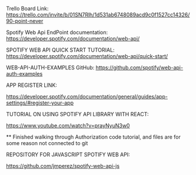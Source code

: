 Trello Board Link: 
https://trello.com/invite/b/01SN7Rlh/1d531ab6748089acd9c0f1527cc14326/90-point-never

Spotify Web Api EndPoint documentation: 
https://developer.spotify.com/documentation/web-api/

SPOTIFY WEB API QUICK START TUTORIAL: 
https://developer.spotify.com/documentation/web-api/quick-start/

WEB-API-AUTH-EXAMPLES GitHub: 
https://github.com/spotify/web-api-auth-examples

APP REGISTER LINK: 

https://developer.spotify.com/documentation/general/guides/app-settings/#register-your-app

TUTORIAL ON USING SPOTIFY API LIBRARY WITH REACT: 

https://www.youtube.com/watch?v=prayNyuN3w0

** Finished walking through Authorization code tutorial, and files are for some reason not connected to git 

REPOSITORY FOR JAVASCRIPT SPOTIFY WEB API: 

https://github.com/jmperez/spotify-web-api-js